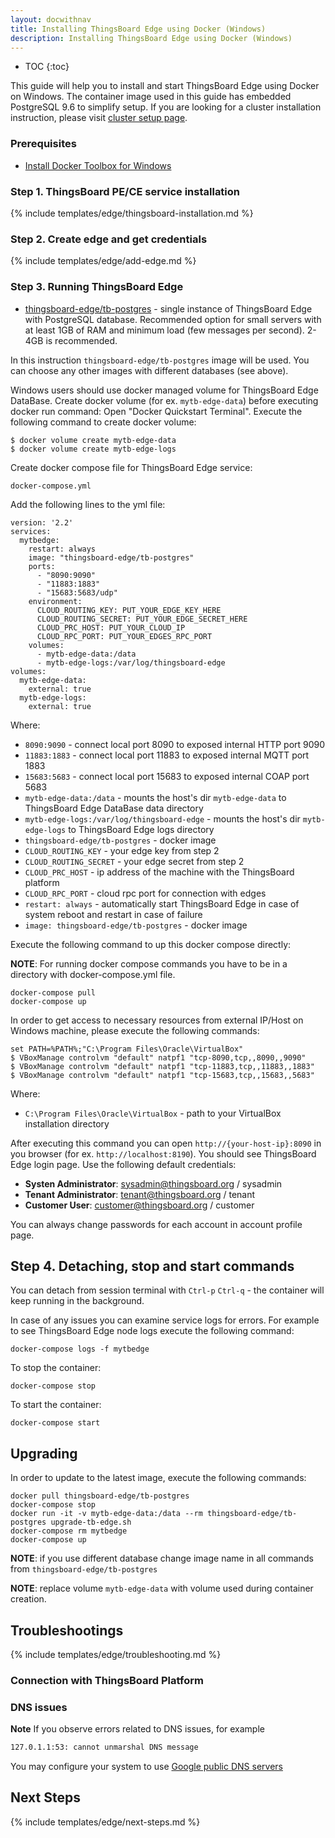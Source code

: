 ```yaml
---
layout: docwithnav
title: Installing ThingsBoard Edge using Docker (Windows)
description: Installing ThingsBoard Edge using Docker (Windows)
---
```


* TOC
{:toc}

This guide will help you to install and start ThingsBoard Edge using Docker on Windows. 
The container image used in this guide has embedded PostgreSQL 9.6 to simplify setup. 
If you are looking for a cluster installation instruction, please visit [cluster setup page]().

### Prerequisites

- [Install Docker Toolbox for Windows](https://docs.docker.com/toolbox/toolbox_install_windows/)

### Step 1. ThingsBoard PE/CE service installation 

{% include templates/edge/thingsboard-installation.md %}

### Step 2. Create edge and get credentials

{% include templates/edge/add-edge.md %}

### Step 3. Running ThingsBoard Edge

* [thingsboard-edge/tb-postgres](https://hub.docker.com/r/thingsboard/thingsboard-edge/tb-postgres/) - single instance of ThingsBoard Edge with PostgreSQL database.
Recommended option for small servers with at least 1GB of RAM and minimum load (few messages per second). 2-4GB is recommended.

In this instruction `thingsboard-edge/tb-postgres` image will be used. You can choose any other images with different databases (see above).

Windows users should use docker managed volume for ThingsBoard Edge DataBase. 
Create docker volume (for ex. `mytb-edge-data`) before executing docker run command:
Open "Docker Quickstart Terminal". Execute the following command to create docker volume:

``` 
$ docker volume create mytb-edge-data
$ docker volume create mytb-edge-logs
```

Create docker compose file for ThingsBoard Edge service:
```
docker-compose.yml
```
Add the following lines to the yml file:
```
version: '2.2'
services:
  mytbedge:
    restart: always
    image: "thingsboard-edge/tb-postgres"
    ports:
      - "8090:9090"
      - "11883:1883"
      - "15683:5683/udp"
    environment:
      CLOUD_ROUTING_KEY: PUT_YOUR_EDGE_KEY_HERE
      CLOUD_ROUTING_SECRET: PUT_YOUR_EDGE_SECRET_HERE
      CLOUD_PRC_HOST: PUT_YOUR_CLOUD_IP
      CLOUD_RPC_PORT: PUT_YOUR_EDGES_RPC_PORT
    volumes:
      - mytb-edge-data:/data
      - mytb-edge-logs:/var/log/thingsboard-edge
volumes:
  mytb-edge-data:
    external: true
  mytb-edge-logs:
    external: true
```

Where: 
    
- `8090:9090` - connect local port 8090 to exposed internal HTTP port 9090
- `11883:1883` - connect local port 11883 to exposed internal MQTT port 1883  
- `15683:5683` - connect local port 15683 to exposed internal COAP port 5683   
- `mytb-edge-data:/data` - mounts the host's dir `mytb-edge-data` to ThingsBoard Edge DataBase data directory
- `mytb-edge-logs:/var/log/thingsboard-edge` - mounts the host's dir `mytb-edge-logs` to ThingsBoard Edge logs directory
- `thingsboard-edge/tb-postgres` - docker image
- `CLOUD_ROUTING_KEY` - your edge key from step 2
- `CLOUD_ROUTING_SECRET` - your edge secret from step 2
- `CLOUD_PRC_HOST` - ip address of the machine with the ThingsBoard platform
- `CLOUD_RPC_PORT` - cloud rpc port for connection with edges
- `restart: always` - automatically start ThingsBoard Edge in case of system reboot and restart in case of failure
- `image: thingsboard-edge/tb-postgres` - docker image

Execute the following command to up this docker compose directly:

**NOTE**: For running docker compose commands you have to be in a directory with docker-compose.yml file.
```
docker-compose pull
docker-compose up
```
In order to get access to necessary resources from external IP/Host on Windows machine, please execute the following commands:
``` 
set PATH=%PATH%;"C:\Program Files\Oracle\VirtualBox"
$ VBoxManage controlvm "default" natpf1 "tcp-8090,tcp,,8090,,9090"  
$ VBoxManage controlvm "default" natpf1 "tcp-11883,tcp,,11883,,1883"
$ VBoxManage controlvm "default" natpf1 "tcp-15683,tcp,,15683,,5683"
```
Where:
- `C:\Program Files\Oracle\VirtualBox` - path to your VirtualBox installation directory

After executing this command you can open `http://{your-host-ip}:8090` in you browser (for ex. `http://localhost:8190`). You should see ThingsBoard Edge login page.
Use the following default credentials:

- **Systen Administrator**: sysadmin@thingsboard.org / sysadmin
- **Tenant Administrator**: tenant@thingsboard.org / tenant
- **Customer User**: customer@thingsboard.org / customer
    
You can always change passwords for each account in account profile page.

## Step 4. Detaching, stop and start commands

You can detach from session terminal with `Ctrl-p` `Ctrl-q` - the container will keep running in the background.

In case of any issues you can examine service logs for errors. For example to see ThingsBoard Edge node logs execute the following command:
```
docker-compose logs -f mytbedge
```
To stop the container:
```
docker-compose stop
```
To start the container:
```
docker-compose start
```

## Upgrading

In order to update to the latest image, execute the following commands:
```
docker pull thingsboard-edge/tb-postgres
docker-compose stop
docker run -it -v mytb-edge-data:/data --rm thingsboard-edge/tb-postgres upgrade-tb-edge.sh
docker-compose rm mytbedge
docker-compose up
```

**NOTE**: if you use different database change image name in all commands from `thingsboard-edge/tb-postgres`

**NOTE**: replace volume `mytb-edge-data` with volume used during container creation. 

## Troubleshootings

{% include templates/edge/troubleshooting.md %} 

### Connection with ThingsBoard Platform

### DNS issues

**Note** If you observe errors related to DNS issues, for example

```bash
127.0.1.1:53: cannot unmarshal DNS message
```

You may configure your system to use [Google public DNS servers](https://developers.google.com/speed/public-dns/docs/using#windows)

## Next Steps

{% include templates/edge/next-steps.md %} 
